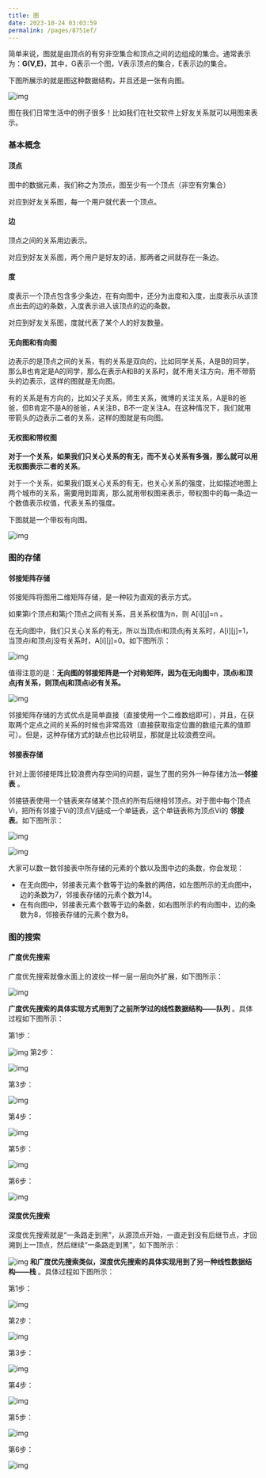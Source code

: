```yaml
---
title: 图
date: 2023-10-24 03:03:59
permalink: /pages/8751ef/
---
```

简单来说，图就是由顶点的有穷非空集合和顶点之间的边组成的集合。通常表示为：**G(V,E)**，其中，G表示一个图，V表示顶点的集合，E表示边的集合。

下图所展示的就是图这种数据结构，并且还是一张有向图。

![img](https://notes-img2022.oss-cn-shenzhen.aliyuncs.com/img/1665903230860-dc7307d2-d054-42d4-8beb-e38efd5d14e2-1666940511367-3.png)

图在我们日常生活中的例子很多！比如我们在社交软件上好友关系就可以用图来表示。

### 基本概念

#### 顶点

图中的数据元素，我们称之为顶点，图至少有一个顶点（非空有穷集合）

对应到好友关系图，每一个用户就代表一个顶点。

#### 边

顶点之间的关系用边表示。

对应到好友关系图，两个用户是好友的话，那两者之间就存在一条边。

#### 度

度表示一个顶点包含多少条边，在有向图中，还分为出度和入度，出度表示从该顶点出去的边的条数，入度表示进入该顶点的边的条数。

对应到好友关系图，度就代表了某个人的好友数量。

#### 无向图和有向图

边表示的是顶点之间的关系，有的关系是双向的，比如同学关系，A是B的同学，那么B也肯定是A的同学，那么在表示A和B的关系时，就不用关注方向，用不带箭头的边表示，这样的图就是无向图。

有的关系是有方向的，比如父子关系，师生关系，微博的关注关系，A是B的爸爸，但B肯定不是A的爸爸，A关注B，B不一定关注A。在这种情况下，我们就用带箭头的边表示二者的关系，这样的图就是有向图。

#### 无权图和带权图


**对于一个关系，如果我们只关心关系的有无，而不关心关系有多强，那么就可以用无权图表示二者的关系**。

对于一个关系，如果我们既关心关系的有无，也关心关系的强度，比如描述地图上两个城市的关系，需要用到距离，那么就用带权图来表示，带权图中的每一条边一个数值表示权值，代表关系的强度。

下图就是一个带权有向图。

![img](https://notes-img2022.oss-cn-shenzhen.aliyuncs.com/img/1665902934354-41ecf5ba-9321-454d-afc7-d9d5276c533c-1666940511366-1.png)



### 图的存储

#### 邻接矩阵存储

邻接矩阵将图用二维矩阵存储，是一种较为直观的表示方式。

如果第i个顶点和第j个顶点之间有关系，且关系权值为n，则 A[i][j]=n 。

在无向图中，我们只关心关系的有无，所以当顶点i和顶点j有关系时，A[i][j]=1，当顶点i和顶点j没有关系时，A[i][j]=0。如下图所示：

![img](https://notes-img2022.oss-cn-shenzhen.aliyuncs.com/img/1665903395880-2be1a05f-03cb-48c0-b652-d53c09792c2c-1666940511367-5.png)



值得注意的是：**无向图的邻接矩阵是一个对称矩阵，因为在无向图中，顶点i和顶点j有关系，则顶点j和顶点i必有关系。**

![img](https://notes-img2022.oss-cn-shenzhen.aliyuncs.com/img/1665903568044-8f767e8a-4e2f-4011-9dee-0bfd9f487ba8-1666940511367-7.png)

邻接矩阵存储的方式优点是简单直接（直接使用一个二维数组即可），并且，在获取两个定点之间的关系的时候也非常高效（直接获取指定位置的数组元素的值即可）。但是，这种存储方式的缺点也比较明显，那就是比较浪费空间。

#### 邻接表存储

针对上面邻接矩阵比较浪费内存空间的问题，诞生了图的另外一种存储方法—**邻接表** 。

邻接链表使用一个链表来存储某个顶点的所有后继相邻顶点。对于图中每个顶点Vi，把所有邻接于Vi的顶点Vj链成一个单链表，这个单链表称为顶点Vi的 **邻接表**。如下图所示：

![img](https://notes-img2022.oss-cn-shenzhen.aliyuncs.com/img/1665903463660-d4afc69f-c062-492c-a55a-ecae2b87f9ba.png)

![img](https://notes-img2022.oss-cn-shenzhen.aliyuncs.com/img/1665903595329-fc990234-bbb5-4dc7-b909-84829f318afc-1666940511367-9.png)



大家可以数一数邻接表中所存储的元素的个数以及图中边的条数，你会发现：

- 在无向图中，邻接表元素个数等于边的条数的两倍，如左图所示的无向图中，边的条数为7，邻接表存储的元素个数为14。
- 在有向图中，邻接表元素个数等于边的条数，如右图所示的有向图中，边的条数为8，邻接表存储的元素个数为8。



### 图的搜索

#### 广度优先搜索

广度优先搜索就像水面上的波纹一样一层一层向外扩展，如下图所示：

![img](https://notes-img2022.oss-cn-shenzhen.aliyuncs.com/img/1665903375475-72d0e311-0736-4cf6-ae54-0cd870e37a1b-1666940511367-12.png)

**广度优先搜索的具体实现方式用到了之前所学过的线性数据结构——队列** 。具体过程如下图所示：

第1步：

![img](https://notes-img2022.oss-cn-shenzhen.aliyuncs.com/img/1665903456351-abf3d0f3-65da-41dc-94bc-9008af076031-1666940511367-16.png)
 第2步：

![img](https://notes-img2022.oss-cn-shenzhen.aliyuncs.com/img/1665903656599-18bca2df-67cc-427a-9c02-018c6f97a454-1666940511367-14.png)

第3步：

![img](https://notes-img2022.oss-cn-shenzhen.aliyuncs.com/img/1665903604354-8c48d25d-cdca-400d-a6c8-93b95cc1e3d2-1666940511367-18.png)

第4步：

![img](https://notes-img2022.oss-cn-shenzhen.aliyuncs.com/img/1665903689657-f5d445e8-1e45-48d8-87e4-ba74c91cb0cd-1666940511367-20.png)

第5步：

![img](https://notes-img2022.oss-cn-shenzhen.aliyuncs.com/img/1665903740251-193a709e-6322-4771-abe5-dea38ca117e0-1666940511367-22.png)

第6步：

![img](https://notes-img2022.oss-cn-shenzhen.aliyuncs.com/img/1665903851188-62ea6161-3746-4ceb-a149-6d90d93491b3-1666940511367-26.png)


#### 深度优先搜索

深度优先搜索就是“一条路走到黑”，从源顶点开始，一直走到没有后继节点，才回溯到上一顶点，然后继续“一条路走到黑”，如下图所示：

![img](https://notes-img2022.oss-cn-shenzhen.aliyuncs.com/img/1665903837159-3b93782b-16a0-4b6e-bb30-ae3991958331-1666940511367-24.png)
 **和广度优先搜索类似，深度优先搜索的具体实现用到了另一种线性数据结构——栈** 。具体过程如下图所示：

第1步：

![img](https://notes-img2022.oss-cn-shenzhen.aliyuncs.com/img/1665903668520-05962fcf-cf4f-438c-be5e-6d8496a35b30-1666940511367-28.png)

第2步：

![img](https://notes-img2022.oss-cn-shenzhen.aliyuncs.com/img/1665903860480-f11699c4-471f-43fe-a283-97b1059a0d4a-1666940511367-30.png)

第3步：

![img](https://notes-img2022.oss-cn-shenzhen.aliyuncs.com/img/1665903879114-6b9bff0f-5887-4c8f-b6c2-613627980c3b-1666940511367-32.png)

第4步：

![img](https://notes-img2022.oss-cn-shenzhen.aliyuncs.com/img/1665903877402-a7a12bc9-fc72-4d78-95a3-4b8d888153a1-1666940511367-34.png)

第5步：

![img](https://notes-img2022.oss-cn-shenzhen.aliyuncs.com/img/1665903883201-e69d828a-82ed-44a5-bc75-b212336453e1-1666940511367-36.png)

第6步：

![img](https://notes-img2022.oss-cn-shenzhen.aliyuncs.com/img/1665903666430-b315be10-7a96-407c-a09b-d8f19afbb119-1666940511367-38.png)